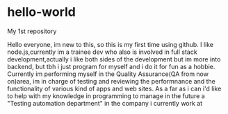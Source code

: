 # hello-world
My 1st repository

Hello everyone, im new to this, so this is my first time using github.
I like node.js,currently im a trainee dev who also is involved in full stack development,actually
i like both sides of the development but im more into backend, 
but tbh i just program for myself and i do it for fun as a hobbie. 
Currently im performing myself in the Quality Assurance(QA from now on)area,
im in charge of testing and reviewing the performnance and the functionality of various kind of apps and web sites.
As a far as i can i'd like to help with my knowledge in programming to manage in the future a "Testing automation department" in the company i currently work at
